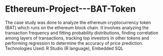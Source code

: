 # Ethereum-Project---BAT-Token

The case study was done to analyze the ethereum cryptocurrency token (BAT) which runs on the ethereum block chain. It involves analyzing the transaction frequency and fitting probability distributions, finding correlation among layers of transactions, tracking top investors in other tokens and performing regression to determine the accuracy of price prediction. Technologies Used: R Studio (R language), Embedded SQL
